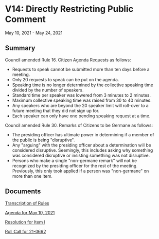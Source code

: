 # V14: Directly Restricting Public Comment

May 10, 2021 - May 24, 2021 

## Summary

Council amended Rule 16. Citizen Agenda Requests as follows:

- Requests to speak cannot be submitted more than ten days before a meeting.
- Only 20 requests to speak can be put on the agenda.
- Speaking time is no longer determined by the collective speaking time divided by the number of speakers.
- Standard time per speaker was lowered from 3 minutes to 2 minutes.
- Maximum collective speaking time was raised from 30 to 40 minutes.
- Any speakers who are beyond the 20 speaker limit will roll-over to a future meeting that they did not sign up for.
- Each speaker can only have one pending speaking request at a time. 

Council amended Rule 30. Remarks of Citizens to be Germane as follows:

- The presiding officer has ultimate power in determining if a member of the public is being "disruptive".
- Any "arguing" with the presiding officer about a determination will be considered disruptive. Seemingly, this includes asking why something was considered disruptive or insisting something was not disruptive.
- Persons who make a single "non-germane remark" will not be recognized by the presiding officer for the rest of the meeting. Previously, this only took applied if a person was "non-germane" on more than one item. 
    
## Documents

[Transcription of Rules](#/view/rules-archive~2021_05_10~transcription)

[Agenda for May 10, 2021](assets/rules-archive/2021_05_10/agenda.pdf)

[Resolution for Item I](assets/rules-archive/2021_05_10/resolution.pdf)

[Roll Call for 21-0662](assets/rules-archive/2021_05_10/roll_call.pdf)
